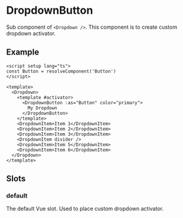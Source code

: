 # DropdownButton

Sub component of `<Dropdown />`. This component is to create custom dropdown activator.

## Example

```vue
<script setup lang="ts">
const Button = resolveComponent('Button')
</script>

<template>
  <Dropdown>
    <template #activator>
      <DropdownButton :as="Button" color="primary">
        My Dropdown
      </DropdownButton>
    </template>
    <DropdownItem>Item 1</DropdownItem>
    <DropdownItem>Item 2</DropdownItem>
    <DropdownItem>Item 3</DropdownItem>
    <DropdownItem divider />
    <DropdownItem>Item 5</DropdownItem>
    <DropdownItem>Item 6</DropdownItem>
  </Dropdown>
</template>
```


## Slots

### default

The default Vue slot. Used to place custom dropdown activator.
